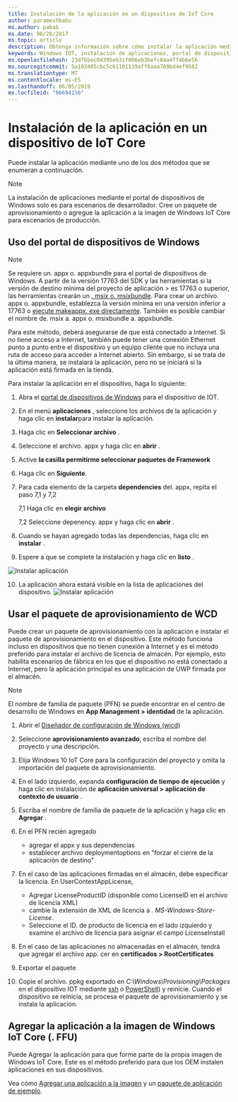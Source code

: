 ```yaml
---
title: Instalación de la aplicación en un dispositivo de IoT Core
author: parameshbabu
ms.author: pabab
ms.date: 08/28/2017
ms.topic: article
description: Obtenga información sobre cómo instalar la aplicación mediante el portal de dispositivos de Windows o como parte de la imagen de IoT Core.
keywords: Windows IOT, instalación de aplicaciones, portal de dispositivos de Windows, dispositivos
ms.openlocfilehash: 23df6bec04395eb31f066eb3befc84a4ff4bbe56
ms.sourcegitcommit: 5a103405cbc5c61101139aff6aaa709bd4ef9582
ms.translationtype: MT
ms.contentlocale: es-ES
ms.lasthandoff: 06/05/2019
ms.locfileid: "66694156"
---
```

# <a name="install-your-app-on-an-iot-core-device"></a>Instalación de la aplicación en un dispositivo de IoT Core
Puede instalar la aplicación mediante uno de los dos métodos que se enumeran a continuación.

> [!NOTE]
> La instalación de aplicaciones mediante el portal de dispositivos de Windows solo es para escenarios de desarrollador.
> Cree un paquete de aprovisionamiento o agregue la aplicación a la imagen de Windows IoT Core para escenarios de producción.

## <a name="using-windows-device-portal"></a>Uso del portal de dispositivos de Windows

> [!NOTE]
> Se requiere un. appx o. appxbundle para el portal de dispositivos de Windows. A partir de la versión 17763 del SDK y las herramientas si la versión de destino mínima del proyecto de aplicación > es 17763 o superior, las herramientas crearán un [. msix o. msixbundle](https://developercommunity.visualstudio.com/content/problem/391934/makeappx-now-creates-msix-files-instead-of-appx.html).
> Para crear un archivo. appx o. appxbundle, establezca la versión mínima en una versión inferior a 17763 o [ejecute makeappx. exe directamente](https://docs.microsoft.com/en-us/windows/desktop/appxpkg/make-appx-package--makeappx-exe-#command-line-syntax). También es posible cambiar el nombre de. msix a. appx o. msixbundle a. appxbundle.

Para este método, deberá asegurarse de que está conectado a Internet. Si no tiene acceso a Internet, también puede tener una conexión Ethernet punto a punto entre el dispositivo y un equipo cliente que no incluya una ruta de acceso para acceder a Internet abierto. Sin embargo, si se trata de la última manera, se instalará la aplicación, pero no se iniciará si la aplicación está firmada en la tienda.

Para instalar la aplicación en el dispositivo, haga lo siguiente:

1. Abra el [portal de dispositivos de Windows](https://docs.microsoft.com/windows/iot-core/manage-your-device/deviceportal) para el dispositivo de IOT.

2. En el menú **aplicaciones** , seleccione los archivos de la aplicación y haga clic en **instalar**para instalar la aplicación.

3. Haga clic en **Seleccionar archivo** .

4. Seleccione el archivo. appx y haga clic en **abrir** .

5. Active **la casilla permitirme seleccionar paquetes de Framework**

6. Haga clic en **Siguiente**.

7. Para cada elemento de la carpeta **dependencies** del. appx, repita el paso 7,1 y 7,2

    7,1 Haga clic en **elegir archivo**

    7,2 Seleccione depenency. appx y haga clic en **abrir** .

8. Cuando se hayan agregado todas las dependencias, haga clic en **instalar** .

9. Espere a que se complete la instalación y haga clic en **listo** .

 ![Instalar aplicación](../media/AppInstaller/install-app.gif)

10. La aplicación ahora estará visible en la lista de aplicaciones del dispositivo.
 ![Instalar aplicación](../media/AppInstaller/install-app.gif)


## <a name="using-provisioning-package-from-wcd"></a>Usar el paquete de aprovisionamiento de WCD
Puede crear un paquete de aprovisionamiento con la aplicación e instalar el paquete de aprovisionamiento en el dispositivo. Este método funciona incluso en dispositivos que no tienen conexión a Internet y es el método preferido para instalar el archivo de licencia de almacén. Por ejemplo, esto habilita escenarios de fábrica en los que el dispositivo no está conectado a Internet, pero la aplicación principal es una aplicación de UWP firmada por el almacén.

> [!NOTE]
> El nombre de familia de paquete (PFN) se puede encontrar en el centro de desarrollo de Windows en **App Management > identidad** de la aplicación.

1. Abrir el [Diseñador de configuración de Windows (wicd)](https://docs.microsoft.com/windows/configuration/provisioning-packages/provisioning-install-icd)

2. Seleccione **aprovisionamiento avanzado**, escriba el nombre del proyecto y una descripción.

3. Elija Windows 10 IoT Core para la configuración del proyecto y omita la importación del paquete de aprovisionamiento.

4. En el lado izquierdo, expanda **configuración de tiempo de ejecución** y haga clic en instalación de **aplicación universal > aplicación de contexto de usuario** .

5. Escriba el nombre de familia de paquete de la aplicación y haga clic en **Agregar** .

6. En el PFN recién agregado
    - agregar el appx y sus dependencias
    - establecer archivo deploymentoptions en "forzar el cierre de la aplicación de destino"

7. En el caso de las aplicaciones firmadas en el almacén, debe especificar la licencia. En UserContextAppLicense,
    - Agregar LicenseProductID (disponible como LicenseID en el archivo de licencia XML)
    - cambie la extensión de XML de licencia a *. MS-Windows-Store-License*.
    - Seleccione el ID. de producto de licencia en el lado izquierdo y examine el archivo de licencia para asignar el campo LicenseInstall

8. En el caso de las aplicaciones no almacenadas en el almacén, tendrá que agregar el archivo app. cer en **certificados > RootCertificates** 

9. Exportar el paquete

10. Copie el archivo. ppkg exportado en _C:\Windows\Provisioning\Packages_ en el dispositivo IOT mediante [ssh](../connect-your-device/SSH.md) o [PowerShell](../connect-your-device/powershell.md)) y reinicie. Cuando el dispositivo se reinicia, se procesa el paquete de aprovisionamiento y se instala la aplicación.


## <a name="add-the-app-to-the-windows-iot-core-imageffu"></a>Agregar la aplicación a la imagen de Windows IoT Core (. FFU)
Puede Agregar la aplicación para que forme parte de la propia imagen de Windows IoT Core.
Este es el método preferido para que los OEM instalen aplicaciones en sus dispositivos.

Vea cómo [Agregar una aplicación a la imagen](https://docs.microsoft.com/windows-hardware/manufacture/iot/deploy-your-app-with-a-standard-board) y un [paquete de aplicación de ejemplo](https://github.com/ms-iot/iot-adk-addonkit/tree/master/Workspace/Source-arm/Packages/Appx.IoTCoreDefaultApp).
